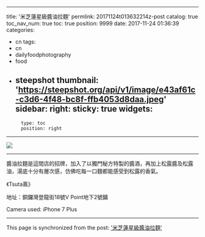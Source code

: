 
---
title: '米芝蓮星級醬油拉麵'
permlink: 20171124t013632214z-post
catalog: true
toc_nav_num: true
toc: true
position: 9999
date: 2017-11-24 01:36:39
categories:
- cn
tags:
- cn
- dailyfoodphotography
- food
- steepshot
thumbnail: 'https://steepshot.org/api/v1/image/e43af61c-c3d6-4f48-bc8f-ffb4053d8daa.jpeg'
sidebar:
    right:
        sticky: true
widgets:
    -
        type: toc
        position: right
---


![](https://steepshot.org/api/v1/image/e43af61c-c3d6-4f48-bc8f-ffb4053d8daa.jpeg)

-   --  -   - ---  -- - -  -- - -   -----   --  -  - ----  -    -   - --

醬油拉麵是這間店的招牌，加入了以獨門秘方特製的醬酒，再加上松露醬及松露油，湯底十分有層次感，仿佛吃每一口麵都能感受到松露的香氣。

《Tsuta蔦》

地址：銅鑼灣登龍街18號V Point地下2號鋪

Camera used: iPhone 7 Plus

- - -

This page is synchronized from the post: ['米芝蓮星級醬油拉麵'](https://steemit.com/@htliao/20171124t013632214z-post)
